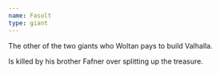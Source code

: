 ```yaml
---
name: Fasolt
type: giant
---
```


The other of the two giants who Woltan pays to build Valhalla.

Is killed by his brother Fafner over splitting up the treasure.